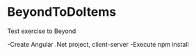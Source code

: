 # BeyondToDoItems
Test exercise to Beyond

-Create Angular .Net project, client-server
-Execute npm install
